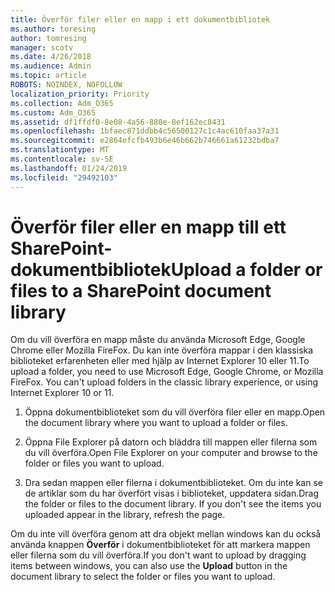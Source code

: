 ```yaml
---
title: Överför filer eller en mapp i ett dokumentbibliotek
ms.author: toresing
author: tomresing
manager: scotv
ms.date: 4/26/2018
ms.audience: Admin
ms.topic: article
ROBOTS: NOINDEX, NOFOLLOW
localization_priority: Priority
ms.collection: Adm_O365
ms.custom: Adm_O365
ms.assetid: df1ffdf0-8e08-4a56-880e-8ef162ec8431
ms.openlocfilehash: 1bfaec871ddbb4c56500127c1c4ac610faa37a31
ms.sourcegitcommit: e2864efcfb493b6e46b662b746661a61232bdba7
ms.translationtype: MT
ms.contentlocale: sv-SE
ms.lasthandoff: 01/24/2019
ms.locfileid: "29492103"
---
```

# <a name="upload-a-folder-or-files-to-a-sharepoint-document-library"></a><span data-ttu-id="fa1a9-102">Överför filer eller en mapp till ett SharePoint-dokumentbibliotek</span><span class="sxs-lookup"><span data-stu-id="fa1a9-102">Upload a folder or files to a SharePoint document library</span></span>

<span data-ttu-id="fa1a9-p101">Om du vill överföra en mapp måste du använda Microsoft Edge, Google Chrome eller Mozilla FireFox. Du kan inte överföra mappar i den klassiska biblioteket erfarenheten eller med hjälp av Internet Explorer 10 eller 11.</span><span class="sxs-lookup"><span data-stu-id="fa1a9-p101">To upload a folder, you need to use Microsoft Edge, Google Chrome, or Mozilla FireFox. You can't upload folders in the classic library experience, or using Internet Explorer 10 or 11.</span></span>
  
1. <span data-ttu-id="fa1a9-105">Öppna dokumentbiblioteket som du vill överföra filer eller en mapp.</span><span class="sxs-lookup"><span data-stu-id="fa1a9-105">Open the document library where you want to upload a folder or files.</span></span>
    
2. <span data-ttu-id="fa1a9-106">Öppna File Explorer på datorn och bläddra till mappen eller filerna som du vill överföra.</span><span class="sxs-lookup"><span data-stu-id="fa1a9-106">Open File Explorer on your computer and browse to the folder or files you want to upload.</span></span>
    
3. <span data-ttu-id="fa1a9-p102">Dra sedan mappen eller filerna i dokumentbiblioteket. Om du inte kan se de artiklar som du har överfört visas i biblioteket, uppdatera sidan.</span><span class="sxs-lookup"><span data-stu-id="fa1a9-p102">Drag the folder or files to the document library. If you don't see the items you uploaded appear in the library, refresh the page.</span></span> 
    
<span data-ttu-id="fa1a9-109">Om du inte vill överföra genom att dra objekt mellan windows kan du också använda knappen **Överför** i dokumentbiblioteket för att markera mappen eller filerna som du vill överföra.</span><span class="sxs-lookup"><span data-stu-id="fa1a9-109">If you don't want to upload by dragging items between windows, you can also use the **Upload** button in the document library to select the folder or files you want to upload.</span></span> 
  

